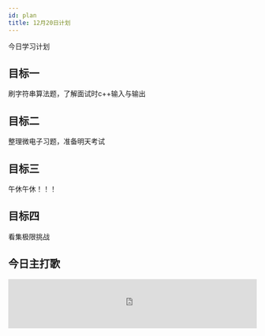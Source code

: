 ```yaml
---
id: plan
title: 12月20日计划
---
```


今日学习计划

## 目标一

刷字符串算法题，了解面试时c++输入与输出


## 目标二 

整理微电子习题，准备明天考试

## 目标三

午休午休！！！

## 目标四

看集极限挑战

## 今日主打歌
<iframe frameborder="no" border="0" marginwidth="0" marginheight="0" width="100%" height="100" src="https://music.163.com/outchain/player?type=2&amp;id=28095355&amp;auto=1&amp;height=100"></iframe>
